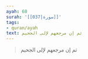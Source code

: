 ```yaml
---
ayah: 68
surah: '[[037|سورة]]'
tags:
- quran/ayah
text: ثم إن مرجعهم لإلى الجحيم
---
```

> ثم إن مرجعهم لإلى الجحيم
